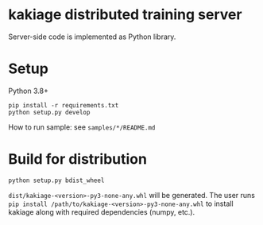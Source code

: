 # kakiage distributed training server

Server-side code is implemented as Python library.

# Setup

Python 3.8+

```
pip install -r requirements.txt
python setup.py develop
```

How to run sample: see `samples/*/README.md`

# Build for distribution

```
python setup.py bdist_wheel
```

`dist/kakiage-<version>-py3-none-any.whl` will be generated. The user runs `pip install /path/to/kakiage-<version>-py3-none-any.whl` to install kakiage along with required dependencies (numpy, etc.).
